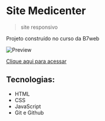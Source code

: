 # Site Medicenter
> site responsivo 

Projeto construído no curso da B7web

![Preview](./.github/preview.png)

[Clique aqui para acessar](https://rafael-damasceno.github.io/Medicenter/)

## Tecnologias:

- HTML
- CSS
- JavaScript
- Git e Github